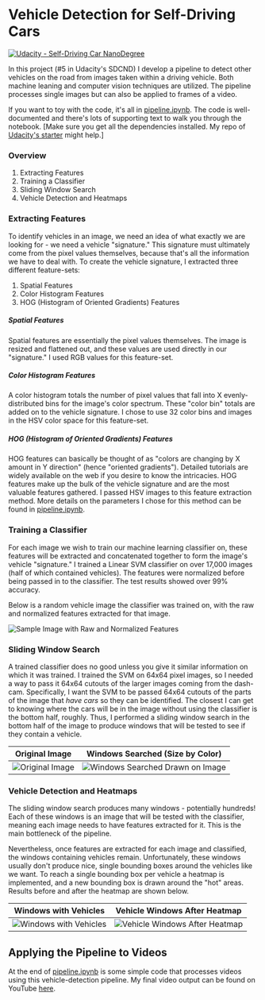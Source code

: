 # Vehicle Detection for Self-Driving Cars

[![Udacity - Self-Driving Car NanoDegree](https://s3.amazonaws.com/udacity-sdc/github/shield-carnd.svg)](http://www.udacity.com/drive)

In this project (#5 in Udacity's SDCND) I develop a pipeline to detect other vehicles on the road from images taken within a driving vehicle. Both machine leaning and computer vision techniques are utilized. The pipeline processes single images but can also be applied to frames of a video.

If you want to toy with the code, it's all in [pipeline.ipynb](https://github.com/SealedSaint/CarND-Term1-P5/blob/master/pipeline.ipynb). The code is well-documented and there's lots of supporting text to walk you through the notebook. [Make sure you get all the dependencies installed. My repo of [Udacity's starter](https://github.com/SealedSaint/CarND-Term1-Starter) might help.] 

### Overview

1. Extracting Features
2. Training a Classifier
3. Sliding Window Search
4. Vehicle Detection and Heatmaps

### Extracting Features

To identify vehicles in an image, we need an idea of what exactly we are looking for - we need a vehicle "signature." This signature must ultimately come from the pixel values themselves, because that's all the information we have to deal with. To create the vehicle signature, I extracted three different feature-sets:

1. Spatial Features
2. Color Histogram Features
3. HOG (Histogram of Oriented Gradients) Features

##### Spatial Features

Spatial features are essentially the pixel values themselves. The image is resized and flattened out, and these values are used directly in our "signature." I used RGB values for this feature-set.

##### Color Histogram Features

A color histogram totals the number of pixel values that fall into X evenly-distributed bins for the image's color spectrum. These "color bin" totals are added on to the vehicle signature. I chose to use 32 color bins and images in the HSV color space for this feature-set.

##### HOG (Histogram of Oriented Gradients) Features

HOG features can basically be thought of as "colors are changing by X amount in Y direction" (hence "oriented gradients"). Detailed tutorials are widely available on the web if you desire to know the intricacies. HOG features make up the bulk of the vehicle signature and are the most valuable features gathered. I passed HSV images to this feature extraction method. More details on the parameters I chose for this method can be found in [pipeline.ipynb](https://github.com/SealedSaint/CarND-Term1-P5/blob/master/pipeline.ipynb).

### Training a Classifier

For each image we wish to train our machine learning classifier on, these features will be extracted and concatenated together to form the image's vehicle "signature." I trained a Linear SVM classifier on over 17,000 images (half of which contained vehicles). The features were normalized before being passed in to the classifier. The test results showed over 99% accuracy.

Below is a random vehicle image the classifier was trained on, with the raw and normalized features extracted for that image.

![Sample Image with Raw and Normalized Features](https://github.com/SealedSaint/CarND-Term1-P5/blob/master/example_images/Raw_and_Normalized_Features.png)

### Sliding Window Search

A trained classifier does no good unless you give it similar information on which it was trained. I trained the SVM on 64x64 pixel images, so I needed a way to pass it 64x64 cutouts of the larger images coming from the dash-cam. Specifically, I want the SVM to be passed 64x64 cutouts of the parts of the image that *have cars* so they can be identified. The closest I can get to knowing where the cars will be in the image without using the classifier is the bottom half, roughly. Thus, I performed a sliding window search in the bottom half of the image to produce windows that will be tested to see if they contain a vehicle. 

Original Image | Windows Searched (Size by Color)
:---: | :---:
![Original Image](https://github.com/SealedSaint/CarND-Term1-P5/blob/master/test_images/test5.jpg) | ![Windows Searched Drawn on Image](https://github.com/SealedSaint/CarND-Term1-P5/blob/master/example_images/windows_drawn_test5.jpg)

### Vehicle Detection and Heatmaps

The sliding window search produces many windows - potentially hundreds! Each of these windows is an image that will be tested with the classifier, meaning each image needs to have features extracted for it. This is the main bottleneck of the pipeline.

Nevertheless, once features are extracted for each image and classified, the windows containing vehicles remain. Unfortunately, these windows usually don't produce nice, single bounding boxes around the vehicles like we want. To reach a single bounding box per vehicle a heatmap is implemented, and a new bounding box is drawn around the "hot" areas. Results before and after the heatmap are shown below.

Windows with Vehicles | Vehicle Windows After Heatmap
:---: | :---:
![Windows with Vehicles](https://github.com/SealedSaint/CarND-Term1-P5/blob/master/example_images/good_windows.jpg) | ![Vehicle Windows After Heatmap](https://github.com/SealedSaint/CarND-Term1-P5/blob/master/example_images/found_cars.jpg)

## Applying the Pipeline to Videos

At the end of [pipeline.ipynb](https://github.com/SealedSaint/CarND-Term1-P5/blob/master/pipeline.ipynb) is some simple code that processes videos using this vehicle-detection pipeline. My final video output can be found on YouTube [here](https://www.youtube.com/watch?v=cFNJqk6LXj4).
